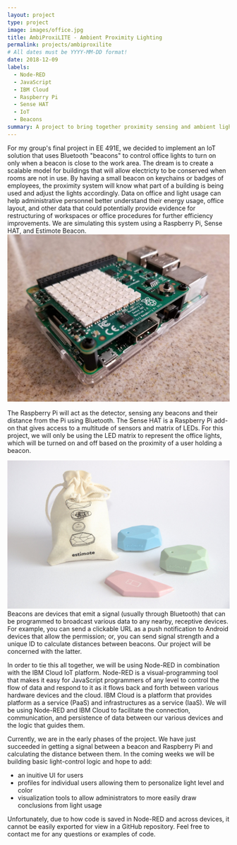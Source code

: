 ```yaml
---
layout: project
type: project
image: images/office.jpg
title: AmbiProxiLITE - Ambient Proximity Lighting
permalink: projects/ambiproxilite 
# All dates must be YYYY-MM-DD format!
date: 2018-12-09
labels:
  - Node-RED
  - JavaScript
  - IBM Cloud
  - Raspberry Pi
  - Sense HAT
  - IoT
  - Beacons
summary: A project to bring together proximity sensing and ambient lighting a scalable way to provide value and reduce costs. 
---
```

<p>For my group's final project in EE 491E, we decided to implement an IoT solution that uses Bluetooth "beacons" to control office lights to turn on only when a beacon is close to the work area. The dream is to create a scalable model for buildings that will allow electricty to be conserved when rooms are not in use. By having a small beacon on keychains or badges of employees, the proximity system will know what part of a building is being used and adjust the lights accordingly. Data on office and light usage can help administrative personnel better understand their energy usage, office layout, and other data that could potentially provide evidence for restructuring of workspaces or office procedures for further efficiency improvements. We are simulating this system using a Raspberry Pi, Sense HAT, and Estimote Beacon.
<img class="ui large centered rounded image" src="../images/rpi.jpg">
<p>The Raspberry Pi will act as the detector, sensing any beacons and their distance from the Pi using Bluetooth. The Sense HAT is a Raspberry Pi add-on that gives access to a multitude of sensors and matrix of LEDs. For this project, we will only be using the LED matrix to represent the office lights, which will be turned on and off based on the proximity of a user holding a beacon.

<p><img class="ui large right floated rounded image" src="../images/estimote.jpg">Beacons are devices that emit a signal (usually through Bluetooth) that can be programmed to broadcast various data to any nearby, receptive devices. For example, you can send a clickable URL as a push notification to Android devices that allow the permission; or, you can send signal strength and a unique ID to calculate distances between beacons. Our project will be concerned with the latter.

<p>In order to tie this all together, we will be using Node-RED in combination with the IBM Cloud IoT platform. Node-RED is a visual-programming tool that makes it easy for JavaScript programmers of any level to control the flow of data and respond to it as it flows back and forth between various hardware devices and the cloud. IBM Cloud is a platform that provides platform as a service (PaaS) and infrastructures as a service (IaaS). We will be using Node-RED and IBM Cloud to facilitate the connection, communication, and persistence of data between our various devices and the logic that guides them.

<p>Currently, we are in the early phases of the project. We have just succeeded in getting a signal between a beacon and Raspberry Pi and calculating the distance between them. In the coming weeks we will be building basic light-control logic and hope to add:
<ul>
<li>an inuitive UI for users</li>
<li>profiles for individual users allowing them to personalize light level and color</li>
<li>visualization tools to allow administrators to more easily draw conclusions from light usage</li>
</ul>
Unfortunately, due to how code is saved in Node-RED and across devices, it cannot be easily exported for view in a GitHub repository. Feel free to contact me for any questions or examples of code.
